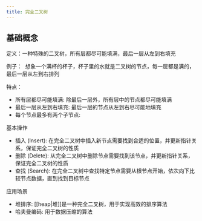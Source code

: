 ```yaml
---
title: 完全二叉树
---
```

## 基础概念

定义：一种特殊的二叉树，所有层都尽可能填满，最后一层从左到右填充

例子：  想象一个满杯的杯子，杯子里的水就是二叉树的节点，每一层都是满的，最后一层从左到右排列

特点：

- 所有层都尽可能填满: 除最后一层外，所有层中的节点都尽可能填满
- 最后一层从左到右填充: 最后一层的节点从左到右尽可能地填充
- 每个节点最多有两个子节点:

基本操作

- 插入 (Insert): 在完全二叉树中插入新节点需要找到合适的位置，并更新指针关系，保证完全二叉树的性质
- 删除 (Delete): 从完全二叉树中删除节点需要找到该节点，并更新指针关系，保证完全二叉树的性质
- 查找 (Search): 在完全二叉树中查找特定节点需要从根节点开始，依次向下比较节点数据，直到找到目标节点

应用场景

- 堆排序: [[heap|堆]]是一种完全二叉树，用于实现高效的排序算法
- 哈夫曼编码: 用于数据压缩的算法
